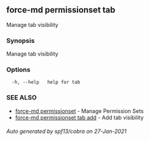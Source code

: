 ## force-md permissionset tab

Manage tab visibility

### Synopsis

Manage tab visibility

### Options

```
  -h, --help   help for tab
```

### SEE ALSO

* [force-md permissionset](force-md_permissionset.md)	 - Manage Permission Sets
* [force-md permissionset tab add](force-md_permissionset_tab_add.md)	 - Add tab visibility

###### Auto generated by spf13/cobra on 27-Jan-2021

